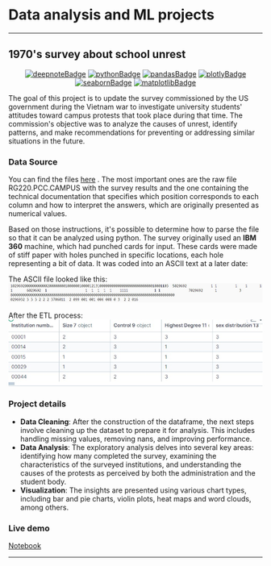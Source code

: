 # Data analysis and ML projects



---

## 1970's survey about school unrest

 <div align="center">
  
<!-- PROJECT SHIELDS -->
[![deepnoteBadge][deepnote-shield]][deepnote-url]
[![pythonBadge][python-shield]][python-url]
[![pandasBadge][pandas-shield]][pandas-url]
[![plotlyBadge][plotly-shield]][plotly-url]
[![seabornBadge][seaborn-shield]][seaborn-url]
[![matplotlibBadge][matplotlib-shield]][matplotlib-url]
<!-- PROJECT SHIELDS -->
  
 </div>
 
The goal of this project is to update the survey commissioned by the US government during the Vietnam war to investigate university students' attitudes toward campus protests that took place during that time. The commission's objective was to analyze the causes of unrest, identify patterns, and make recommendations for preventing or addressing similar situations in the future.  

### Data Source
You can find the files [here](https://catalog.archives.gov/id/610064) . The most important ones are the raw file RG220.PCC.CAMPUS with the survey results and the one containing the technical documentation that specifies which position corresponds to each column and how to interpret the answers, which are originally presented as numerical values.

Based on those instructions, it's possible to determine how to parse the file so that it can be analyzed using python. The survey originally  used an **IBM 360** machine, which had punched cards for input. These cards were made of stiff paper with holes punched in specific locations, each hole representing a bit of data. It was coded into an ASCII text at a later date:

The ASCII file looked like this:
<img src="https://github.com/Pau-c/data/blob/7c4c24c2f6b304b590bccacdc8b566f99c24d2d7/format.jpg" alt="original format"  />

After the ETL process:
<img src="https://github.com/Pau-c/data/blob/bd1c0096c1288bd4d85902c5a6f42b74890c75f2/formatted.jpg" alt="new format"  />

### Project details

- __Data Cleaning__: After the construction of the dataframe, the next steps involve cleaning up the dataset to prepare it for analysis. This includes handling missing values, removing nans, and improving performance.
- __Data Analysis__: The exploratory analysis delves into several key areas: identifying how many completed the survey, examining the characteristics of the surveyed institutions, and understanding the causes of the protests as perceived by both the administration and the student body.
- __Visualization__: The insights are presented using various chart types, including bar and pie charts, violin plots, heat maps and word clouds, among others.

### Live demo

 [Notebook](https://deepnote.com/app/projects-975f/Projects-9f46395a-c0d8-45cb-b6d3-50191b329853?utm_source=share-modal&utm_medium=product-shared-content&utm_campaign=data-app&utm_content=9f46395a-c0d8-45cb-b6d3-50191b329853)

---  

<!-- PROJECT SHIELDS VARIABLES-->
[deepnote-shield]:https://img.shields.io/badge/Live-Deepnote-black?style=flat&labelColor=%23808080k&color=red&logo=deepnote&logoColor=white
[deepnote-url]: https://deepnote.com/
[matplotlib-shield]:https://img.shields.io/badge/Data_Viz-matplotlib-black?style=flat&labelColor=%23808080k&color=teal
[matplotlib-url]:https://matplotlib.org/
[pandas-shield]:https://img.shields.io/badge/Data_analysis-Pandas-black?style=flat&labelColor=%23808080k&color=violet&logo=pandas
[pandas-url]:https://pandas.pydata.org/
[python-shield]:https://img.shields.io/badge/Language-Python-black?style=flat&labelColor=%23808080k&color=black&logo=python&logoColor=white
[python-url]: https://www.python.org/
[plotly-shield]:https://img.shields.io/badge/Data_Viz-Plotly-black?style=flat&labelColor=%23808080k&color=teal&logo=plotly
[plotly-url]: https://plotly.com/python/
[seaborn-shield]:https://img.shields.io/badge/Data_Viz-Seaborn-black?style=flat&labelColor=%23808080k&color=teal
[seaborn-url]: https://seaborn.pydata.org/
